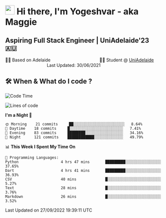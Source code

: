 <h1><img src="https://emojis.slackmojis.com/emojis/images/1531849430/4246/blob-sunglasses.gif?1531849430" width="30"/> Hi there, I'm Yogeshvar - aka Maggie</h1>

## Aspiring Full Stack Engineer | UniAdelaide'23 🇦🇺  
🏂🏻  Based on Adelaide &nbsp;&nbsp;&nbsp;&nbsp;&nbsp;&nbsp;&nbsp;&nbsp;&nbsp;&nbsp;&nbsp;&nbsp;&nbsp;&nbsp;&nbsp;&nbsp;&nbsp;&nbsp;&nbsp;&nbsp;&nbsp;&nbsp;&nbsp;&nbsp;&nbsp;&nbsp;&nbsp;&nbsp;&nbsp;&nbsp;&nbsp;&nbsp;&nbsp;&nbsp;&nbsp;&nbsp;&nbsp;&nbsp;&nbsp;👨‍💻 Student @ [UniAdelaide](https://www.adelaide.edu.au)   &nbsp;&nbsp;&nbsp;&nbsp;&nbsp;&nbsp;&nbsp;&nbsp;&nbsp;&nbsp;&nbsp;&nbsp;&nbsp;&nbsp;&nbsp;&nbsp;&nbsp;&nbsp;&nbsp;&nbsp;&nbsp;&nbsp;&nbsp;&nbsp;&nbsp;&nbsp;&nbsp;&nbsp;&nbsp;&nbsp;&nbsp;&nbsp; &nbsp;Last Updated: 30/06/2021

## 🛠 When & What do I code ?  

<!--START_SECTION:waka-->
![Code Time](http://img.shields.io/badge/Code%20Time-1%2C794%20hrs%2058%20mins-blue)

![Lines of code](https://img.shields.io/badge/From%20Hello%20World%20I%27ve%20Written-2%20Million%20lines%20of%20code-blue)

**I'm a Night 🦉** 

```text
🌞 Morning    21 commits     ██░░░░░░░░░░░░░░░░░░░░░░░   8.64% 
🌆 Daytime    18 commits     █░░░░░░░░░░░░░░░░░░░░░░░░   7.41% 
🌃 Evening    83 commits     ████████░░░░░░░░░░░░░░░░░   34.16% 
🌙 Night      121 commits    ████████████░░░░░░░░░░░░░   49.79%

```


📊 **This Week I Spent My Time On** 

```text
💬 Programming Languages: 
Python                   4 hrs 47 mins       █████████░░░░░░░░░░░░░░░░   37.65% 
Dart                     4 hrs 41 mins       █████████░░░░░░░░░░░░░░░░   36.93% 
CSV                      40 mins             █░░░░░░░░░░░░░░░░░░░░░░░░   5.27% 
Text                     28 mins             █░░░░░░░░░░░░░░░░░░░░░░░░   3.76% 
Markdown                 26 mins             █░░░░░░░░░░░░░░░░░░░░░░░░   3.52%

```


 Last Updated on 27/09/2022 19:39:11 UTC
<!--END_SECTION:waka-->
